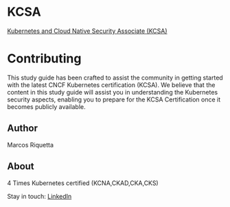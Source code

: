 # KCSA
[Kubernetes and Cloud Native Security Associate (KCSA)](https://training.linuxfoundation.org/certification/kubernetes-and-cloud-native-security-associate-kcsa/)

# Contributing
This study guide has been crafted to assist the community in getting started with the latest CNCF Kubernetes certification (KCSA).
We believe that the content in this study guide will assist you in understanding the Kubernetes security aspects, enabling you to prepare for the KCSA Certification once it becomes publicly available.


## Author
Marcos Riquetta
## About
4 Times Kubernetes certified (KCNA,CKAD,CKA,CKS) 

Stay in touch: [LinkedIn](https://www.linkedin.com/in/riquetta/)
